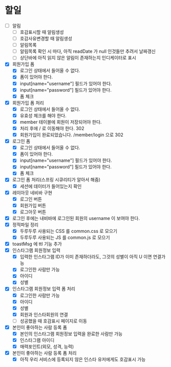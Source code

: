# 할일
- [ ] 알림 
  - [ ] 호감표시할 때 알림생성
  - [ ] 호감사유변경할 때 알림생성
  - [ ] 알림목록
  - [ ] 알림목록 확인 시 마다, 아직 readDate 가 null 인것들만 추려서 날짜갱신
  - [ ] 상단바에 아직 읽지 않은 알림이 존재하는지 인디케이터로 표시
- [x] 회원가입 폼
    - [x] 로그인 상태에서 들어올 수 없다.
    - [x] 폼이 있어야 한다.
    - [x] input[name="username"] 필드가 있어야 한다.
    - [x] input[name="password"] 필드가 있어야 한다.
    - [x] 폼 체크
- [x] 회원가입 폼 처리
    - [x] 로그인 상태에서 들어올 수 없다.
    - [x] 유효성 체크를 해야 한다.
    - [x] member 테이블에 회원이 저장되어야 한다.
    - [x] 처리 후에 / 로 이동해야 한다. 302
    - [x] 회원가입이 완료되었습니다. /member/login 으로 302
- [x] 로그인 폼
    - [x] 로그인 상태에서 들어올 수 없다.
    - [x] 폼이 있어야 한다.
    - [x] input[name="username"] 필드가 있어야 한다.
    - [x] input[name="password"] 필드가 있어야 한다.
    - [x] 폼 체크
- [x] 로그인 폼 처리(스프링 시큐리티가 알아서 해줌)
    - [x] 세션에 데이터가 들어있는지 확인
- [x] 레이아웃 네비바 구현
    - [x] 로그인 버튼
    - [x] 회원가입 버튼
    - [x] 로그아웃 버튼
- [x] 로그인 후에는 내비바에 로그인된 회원의 username 이 보여야 한다.
- [x] 정적파일 정리
    - [x] 두루두루 사용되는 CSS 를 common.css 로 모으기
    - [x] 두루두루 사용되는 JS 를 common.js 로 모으기
- [x] toastMsg 에 ttl 기능 추가
- [x] 인스타그램 회원정보 입력
    - [x] 입력한 인스타그램 ID가 이미 존재하더라도, 그것의 성별이 아직 U 이면 연결가능
    - [x] 로그인한 사람만 가능
    - [x] 아이디
    - [x] 성별
- [x] 인스타그램 회원정보 입력 폼 처리
    - [x] 로그인한 사람만 가능
    - [x] 아이디
    - [x] 성별
    - [x] 회원과 인스타회원의 연결
    - [ ] 성공했을 때 호감표시 페이지로 이동
- [x] 본인이 좋아하는 사람 등록 폼
    - [x] 본인의 인스타그램 회원정보 입력을 완료한 사람만 가능
    - [x] 인스타그램 아이디
    - [x] 매력포인트(외모, 성격, 능력)
- [x] 본인이 좋아하는 사람 등록 폼 처리
    - [x] 아직 우리 서비스에 등록되지 않은 인스타 유저에게도 호감표시 가능